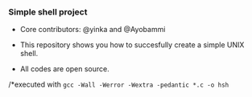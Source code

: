 ### Simple shell project

* Core contributors: @yinka and @Ayobammi

* This repository shows you how to succesfully create a simple UNIX shell.

* All codes are open source.

/*executed with
`gcc -Wall -Werror -Wextra -pedantic *.c -o hsh`
